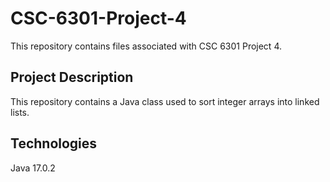 # CSC-6301-Project-4<br>
This repository contains files associated with CSC 6301 Project 4.

## Project Description<br>
This repository contains a Java class used to sort integer arrays into linked lists.
## Technologies<br>
Java 17.0.2
